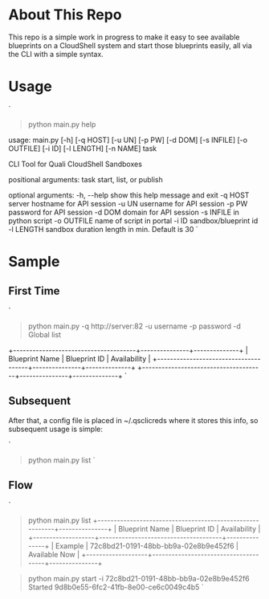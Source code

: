# About This Repo
This repo is a simple work in progress to make it easy to see available blueprints on a CloudShell system and start those blueprints easily, all via the CLI with a simple syntax.

# Usage
`
 > python main.py help

usage: main.py [-h] [-q HOST] [-u UN] [-p PW] [-d DOM] [-s INFILE]
               [-o OUTFILE] [-i ID] [-l LENGTH] [-n NAME]
               task

CLI Tool for Quali CloudShell Sandboxes

positional arguments:
  task        start, list, or publish

optional arguments:
  -h, --help  show this help message and exit
  -q HOST     server hostname for API session
  -u UN       username for API session
  -p PW       password for API session
  -d DOM      domain for API session
  -s INFILE   in python script
  -o OUTFILE  name of script in portal
  -i ID       sandbox/blueprint id
  -l LENGTH   sandbox duration length in min. Default is 30
`

# Sample
## First Time
`
 > python main.py -q http://server:82 -u username -p password -d Global list

+--------------------------------------+---------------+--------------+
| Blueprint Name                       | Blueprint ID  | Availability |
+--------------------------------------+---------------+--------------+
+--------------------------------------+---------------+--------------+
`

## Subsequent 
After that, a config file is placed in ~/.qsclicreds where it stores this info, so subsequent usage is simple:

`
 > python main.py list
`

## Flow
`
 > python main.py list
+----------------------------------------------------------+---------------+
| Blueprint Name    | Blueprint ID                         | Availability  |
+-------------------+--------------------------------------+---------------+
| Example           | 72c8bd21-0191-48bb-bb9a-02e8b9e452f6 | Available Now |
+-------------------+--------------------------------------+---------------+


 > python main.py start -i 72c8bd21-0191-48bb-bb9a-02e8b9e452f6
Started 9d8b0e55-6fc2-41fb-8e00-ce6c0049c4b5
`

